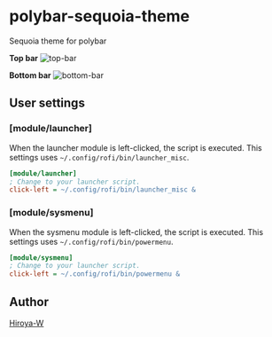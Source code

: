 # polybar-sequoia-theme

Sequoia theme for polybar

**Top bar**
![top-bar](https://user-images.githubusercontent.com/43127622/180820545-83d57d8b-3c00-4adb-be82-c43bbc54af46.png)

**Bottom bar**
![bottom-bar](https://user-images.githubusercontent.com/43127622/180820536-660883d3-aab5-4c56-bfc7-4b8a8fccee03.png)

## User settings

### [module/launcher]

When the launcher module is left-clicked, the script is executed.
This settings uses `~/.config/rofi/bin/launcher_misc`.

```ini:config.ini
[module/launcher]
; Change to your launcher script.
click-left = ~/.config/rofi/bin/launcher_misc &
```

### [module/sysmenu]

When the sysmenu module is left-clicked, the script is executed.
This settings uses `~/.config/rofi/bin/powermenu`.

```ini:config.ini
[module/sysmenu]
; Change to your launcher script.
click-left = ~/.config/rofi/bin/powermenu &
```

## Author

[Hiroya-W](https://github.com/Hiroya-W)

